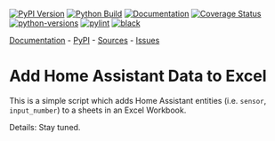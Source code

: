 [![PyPI Version](https://badge.fury.io/py/homeassistant2xlsx.svg)](https://badge.fury.io/py/homeassistant2xlsx)
[![Python Build](https://github.com/c0fec0de/homeassistant2xlsx/actions/workflows/main.yml/badge.svg)](https://github.com/c0fec0de/homeassistant2xlsx/actions/workflows/main.yml)
[![Documentation](https://readthedocs.org/projects/homeassistant2xlsx/badge/?version=latest)](https://homeassistant2xlsx.readthedocs.io/en/latest/?badge=latest)
[![Coverage Status](https://coveralls.io/repos/github/c0fec0de/homeassistant2xlsx/badge.svg?branch=main)](https://coveralls.io/github/c0fec0de/homeassistant2xlsx?branch=main)
[![python-versions](https://img.shields.io/pypi/pyversions/homeassistant2xlsx.svg)](https://pypi.python.org/pypi/homeassistant2xlsx)
[![pylint](https://img.shields.io/badge/linter-pylint-%231674b1?style=flat)](https://www.pylint.org/)
[![black](https://img.shields.io/badge/code%20style-black-000000.svg)](https://github.com/psf/black)

[Documentation](https://homeassistant2xlsx.readthedocs.io/en/latest/) -
[PyPI](https://pypi.org/project/homeassistant2xlsx/) -
[Sources](https://github.com/c0fec0de/homeassistant2xlsx) -
[Issues](https://github.com/c0fec0de/homeassistant2xlsx/issues)

# Add Home Assistant Data to Excel

This is a simple script which adds Home Assistant entities (i.e. `sensor`, `input_number`)
to a sheets in an Excel Workbook.

Details: Stay tuned.
